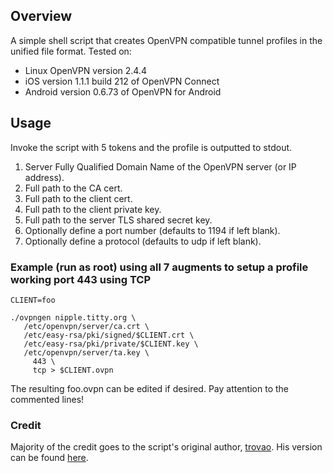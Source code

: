 ## Overview
A simple shell script that creates OpenVPN compatible tunnel profiles in the unified file format. Tested on:
* Linux OpenVPN version 2.4.4
* iOS version 1.1.1 build 212 of OpenVPN Connect
* Android version 0.6.73 of OpenVPN for Android

## Usage
Invoke the script with 5 tokens and the profile is outputted to stdout.
  1. Server Fully Qualified Domain Name of the OpenVPN server (or IP address).
  2. Full path to the CA cert.
  3. Full path to the client cert.
  4. Full path to the client private key.
  5. Full path to the server TLS shared secret key.
  6. Optionally define a port number (defaults to 1194 if left blank).
  7. Optionally define a protocol (defaults to udp if left blank).

### Example (run as root) using all 7 augments to setup a profile working port 443 using TCP
```
CLIENT=foo

./ovpngen nipple.titty.org \
   /etc/openvpn/server/ca.crt \
   /etc/easy-rsa/pki/signed/$CLIENT.crt \
   /etc/easy-rsa/pki/private/$CLIENT.key \
   /etc/openvpn/server/ta.key \
	 443 \
	 tcp > $CLIENT.ovpn
```

The resulting foo.ovpn can be edited if desired. Pay attention to the commented lines!

### Credit
Majority of the credit goes to the script's original author, [trovao](https://github.com/trovao).  His version can be found [here](https://gist.github.com/trovao/18e428b5a758df24455b).
